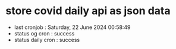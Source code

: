 # store covid daily api as json data

- last cronjob : Saturday, 22 June 2024 00:58:49
- status og cron : success
- status daily cron : success
      
      